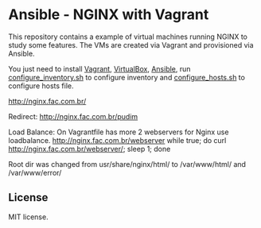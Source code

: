 # Ansible - NGINX with Vagrant
This repository contains a example of virtual machines running NGINX to study some features. The VMs are created via Vagrant and provisioned via Ansible.

You just need to install [Vagrant](http://vagrantup.com/), [VirtualBox](https://www.virtualbox.org/), [Ansible](http://www.ansible.com/), run [configure_inventory.sh](https://github.com/fabiochristiano/ansible-nginx/blob/master/configure_inventory.sh) to configure inventory and [configure_hosts.sh](https://github.com/fabiochristiano/ansible-nginx/blob/master/configure_hosts.sh) to configure hosts file.

http://nginx.fac.com.br/

Redirect:
http://nginx.fac.com.br/pudim

Load Balance:
On Vagrantfile has more 2 webservers for Nginx use loadbalance.
http://nginx.fac.com.br/webserver
while true; do curl http://nginx.fac.com.br/webserver/; sleep 1; done

Root dir was changed from usr/share/nginx/html/ to /var/www/html/ and /var/www/error/ 

## License

MIT license.

